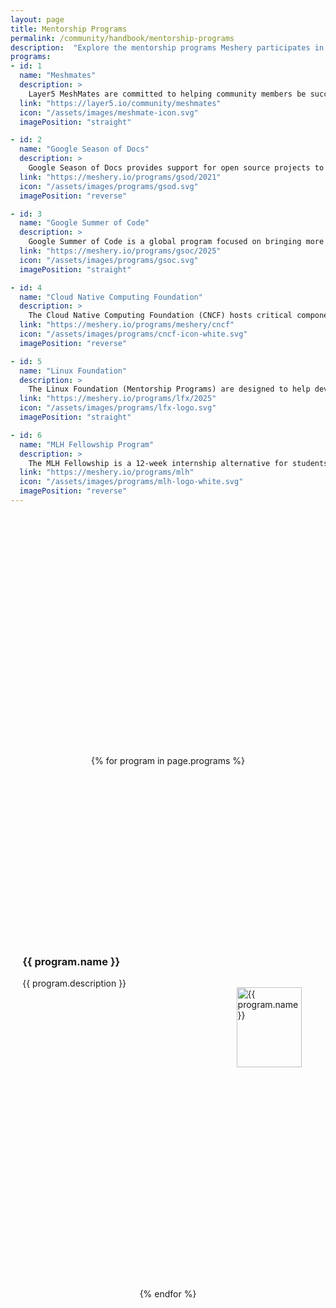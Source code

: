 ```yaml
---
layout: page
title: Mentorship Programs
permalink: /community/handbook/mentorship-programs
description:  "Explore the mentorship programs Meshery participates in and how to join."
programs:
- id: 1
  name: "Meshmates"
  description: >
    Layer5 MeshMates are committed to helping community members be successful contributors. MeshMates aid in identifying areas of projects to engage within, working groups to join, and in helping community members grow in their open source and cloud native knowledge. By connecting one-on-one, MeshMates will share tips on how to have the best community experience possible.
  link: "https://layer5.io/community/meshmates"
  icon: "/assets/images/meshmate-icon.svg"
  imagePosition: "straight"

- id: 2
  name: "Google Season of Docs"
  description: >
    Google Season of Docs provides support for open source projects to improve their documentation and allows professional technical writers to gain experience in open source. This is to raise awareness of open source, docs, and technical writing. Google season of docs started in 2019. Each year, layer5 submits a new project idea for technical writers to contribute to for a particular period. Also, stipends are awarded to the contributors.
  link: "https://meshery.io/programs/gsod/2021"
  icon: "/assets/images/programs/gsod.svg"
  imagePosition: "reverse"

- id: 3
  name: "Google Summer of Code"
  description: >
    Google Summer of Code is a global program focused on bringing more student developers into open source software development. Students work with an open-source organization on a 10-week programming project during their break from school. Every Summer, Layer5 submits a new project idea for student developers to contribute to for a particular period. Also, stipends are awarded at the end of the program to the contributors.
  link: "https://meshery.io/programs/gsoc/2025"
  icon: "/assets/images/programs/gsoc.svg"
  imagePosition: "straight"

- id: 4
  name: "Cloud Native Computing Foundation"
  description: >
    The Cloud Native Computing Foundation (CNCF) hosts critical components of the global technology infrastructure. CNCF brings together the world’s top developers, end users, and vendors and runs the largest open source developer conferences. CNCF is part of the nonprofit Linux Foundation. 
  link: "https://meshery.io/programs/meshery/cncf"
  icon: "/assets/images/programs/cncf-icon-white.svg"
  imagePosition: "reverse"

- id: 5
  name: "Linux Foundation"
  description: >
    The Linux Foundation (Mentorship Programs) are designed to help developers with the necessary skills–many of whom are first-time open source contributors–experiment, learn, and contribute effectively to open source communities. Layer5, as an organization, has been participating in the Linux Foundation mentorship program since 2019.
  link: "https://meshery.io/programs/lfx/2025"
  icon: "/assets/images/programs/lfx-logo.svg"
  imagePosition: "straight"

- id: 6
  name: "MLH Fellowship Program"
  description: >
    The MLH Fellowship is a 12-week internship alternative for students interested in becoming software engineers. Instead of an internship at a single company, you'll contribute to the type of Open Source projects that every company depends on. The programs pair fun, educational curriculum with practical experience that you can put on your resume right away. It's collaborative, remote, and happens under the guidance of expert mentors. Layer5, as an organization, participates in the program by submitting a project idea for contributors to work on and also provides mentorship during the time phase given.
  link: "https://meshery.io/programs/mlh"
  icon: "/assets/images/programs/mlh-logo-white.svg"
  imagePosition: "reverse"
---
```


<div class="mentorship-program-list">
    {% for program in page.programs %}
        <div class="mentorship-program {% if program.imagePosition == 'reverse' %}reverse-order{% endif %}">
            <div class="program-body">
                <article class="program-details">
                  <h3 class="program-title">
                      {{ program.name }}
                  </h3>
                  <p class="program-description">
                      {{ program.description }}
                  </p>
                </article>
                <a href="{{ program.link }}">
                    <button class="learn-more-button" type="button" title="Learn more">
                      Learn More
                    </button>
                </a>
            </div>
            <div class="program-icon-div">
                <img src="{{ program.icon }}" alt="{{ program.name }}" class="program-icon">
            </div>
        </div>
    {% endfor %}
</div>

<style>
.mentorship-program-list {
  display: flex;
  flex-direction: column;
  align-items: center;
  margin: 10vh 0px;
}

.mentorship-program {
  display: flex;
  flex-direction: column-reverse;
  justify-content: space-around;
  align-items: center;
  width: 100%;
  margin: 4vh 0vw;
}

.mentorship-program > * { 
  margin: 2vh 2vw;
}

.program-body {
  display: flex;
  flex-direction: column;
  justify-content: space-around;
  align-items: flex-start;
}

.program-body > * {
  margin: 2vh 0px;
}

.program-details {
  margin: 1vh 0px;
}

.program-title {
  padding: 0;
}

.learn-more-button {
  color: white;
  font-size: 1rem;
  padding: 0.25em 0.75em;
  border-radius: 0.5rem;
  border: none;
  background-color: var(--action-color-dark)
}

.program-icon-div {
  display: flex;
  justify-content: center;
  align-items: center;
  height: clamp(128px, 8vw, 800px);
  width: auto;
  max-width: 75%;
}

.program-icon {
  height: 100%;
  width: 100%;
  margin: 0px 10vw;
  object-fit: contain;
  filter: drop-shadow(0px 0px 18px rgba(0 0 0 0.3));
}

@media (min-width: 768px) {
  .mentorship-program {
    flex-direction: row;
  }

  .reverse-order {
    flex-direction: row-reverse;
  }

  .program-body {
    flex:2;
  }

  .program-icon-div {
    flex: 1;
  }

  .program-icon {
    margin: 2vw 2vw;
  }
}
</style>